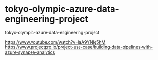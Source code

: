 # tokyo-olympic-azure-data-engineering-project
tokyo-olympic-azure-data-engineering-project

https://www.youtube.com/watch?v=IaA9YNlg5hM
https://www.projectpro.io/project-use-case/building-data-pipelines-with-azure-synapse-analytics
